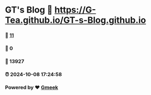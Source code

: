 # GT's Blog :link: https://G-Tea.github.io/GT-s-Blog.github.io 
### :page_facing_up: [11](https://G-Tea.github.io/GT-s-Blog.github.io/tag.html) 
### :speech_balloon: 0 
### :hibiscus: 13927 
### :alarm_clock: 2024-10-08 17:24:58 
### Powered by :heart: [Gmeek](https://github.com/Meekdai/Gmeek)
